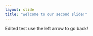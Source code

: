 ```yaml
---
layout: slide
title: "welcome to our second slide!"
---
```

Edited test
use the left arrow to go back!
